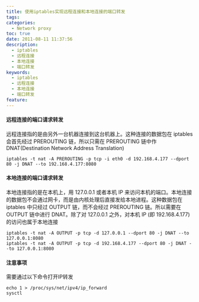 ```yaml
---
title: 使用iptables实现远程连接和本地连接的端口转发
tags:
categories:
  - Network proxy
toc: true
date: 2011-08-11 11:37:56
description: 
  - iptables
  - 远程连接
  - 本地连接
  - 端口转发
keywords:
  - iptables
  - 远程连接
  - 本地连接
  - 端口转发
feature:
---
```



#### 远程连接的端口请求转发
远程连接指的是由另外一台机器连接到这台机器上。这种连接的数据包在 iptables 会首先经过 PREROUTING 链，所以只需在 PREROUTING 链中作 DNAT(Destination Network Address Translation)
```
iptables -t nat -A PREROUTING -p tcp -i eth0 -d 192.168.4.177 --dport 80 -j DNAT --to 192.168.4.177:8080
```
<!-- more -->
#### 本地连接的端口请求转发
本地连接指的是在本机上，用 127.0.0.1 或者本机 IP 来访问本机的端口。本地连接的数据包不会通过网卡，而是由内核处理后直接发给本地进程。这种数据包在 iptables 中只经过 OUTPUT 链，而不会经过 PREROUTING 链。所以需要在 OUTPUT 链中进行 DNAT。除了对 127.0.0.1 之外，对本机 IP (即 192.168.4.177) 的访问也属于本地连接
```
iptables -t nat -A OUTPUT -p tcp -d 127.0.0.1 --dport 80 -j DNAT --to 127.0.0.1:8080
iptables -t nat -A OUTPUT -p tcp -d 192.168.4.177 --dport 80 -j DNAT --to 127.0.0.1:8080

```

#### 注意事项
需要通过以下命令打开IP转发
```
echo 1 > /proc/sys/net/ipv4/ip_forward
sysctl
```
